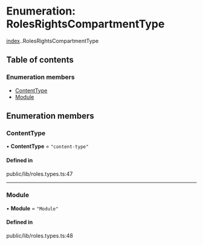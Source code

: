 # Enumeration: RolesRightsCompartmentType

[index](../wiki/index).[<internal>](../wiki/index.%3Cinternal%3E).RolesRightsCompartmentType

## Table of contents

### Enumeration members

- [ContentType](../wiki/index.%3Cinternal%3E.RolesRightsCompartmentType#contenttype)
- [Module](../wiki/index.%3Cinternal%3E.RolesRightsCompartmentType#module)

## Enumeration members

### ContentType

• **ContentType** = `"content-type"`

#### Defined in

public/lib/roles.types.ts:47

___

### Module

• **Module** = `"Module"`

#### Defined in

public/lib/roles.types.ts:48
